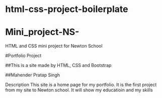 # html-css-project-boilerplate

# Mini_project-NS-
HTML and CSS mini project for Newton School


#Portfolio Project

##This is a site made by HTML, CSS and Bootstrap

##Mahender Pratap Singh

Description
This site is a home page for my portfolio. It is the first project from my site to Newton school. It will show my educatioin and my skills 
